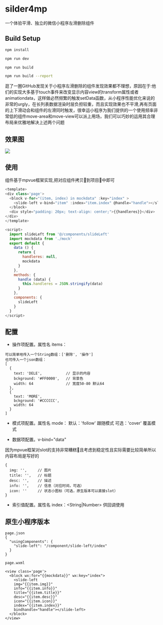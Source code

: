 # silder4mp

一个体验平滑、独立的微信小程序左滑删除组件

## Build Setup

``` bash
npm install

npm run dev

npm run build

npm run build --report
```

逛了一圈GitHub发现关于小程序左滑删除的组件发现效果都不理想，原因在于:他们的实现大多基于touch事件来改变显示内容view的transform属性或者animationdata，这样做必然频繁的触发setData函数，从小程序性能优化来说的非常的urgly，在长列表数据渲染时层负担较重，而且实现效果也不平滑,再有页面的上下滑动会和组件的左滑同时触发，很幸运小程序为我们提供的一个使用频率非常低的组件move-area和move-view可以派上用场，我们可以巧妙的运用其合理布局来优雅地解决上述两个问题

## 效果图

![](https://i.loli.net/2018/12/16/5c166c5d817ca.png)

## 使用

组件基于mpvue框架实现,把对应组件拷贝到项目中即可

```js
<template>
<div class='page'>
  <block v-for="(item, index) in mockdata" :key="index" >
    <slide-left v-bind="item" :index="item.index" @handle="handle"></slide-left>
  </block>
  <div style="padding: 20px; text-align: center;">{{handleres}}</div>
</div>
</template>

<script>
  import slideLeft from '@/components/slideLeft'
  import mockdata from './mock'
  export default {
    data () {
      return {
        handleres: null,
        mockdata
      }
    },
    methods: {
      handle (data) {
        this.handleres = JSON.stringify(data)
      }
    },
    components: {
      slideLeft
    }
  }
</script>
```

## 配置

- 操作项配置。属性名 items： <Array>

```
可以简单地传入一个String数组：['删除', '操作']
也可传入一个json数组：
[
  {
    text: 'DELE',           // 显示的内容
    bckground: '#FF0000',   // 背景色
    width: 64               // 宽度50-80 默认64     
  },
  {
    text: 'MORE',
    bckground: '#CCCCCC',
    width: 64
  }
]
```

- 模式项配置。属性名 mode： <String> 默认：'follow' 跟随模式 可选：'cover' 覆盖模式

- 数据项配置。v-bind="data"

因为mpvue框架对slot的支持非常糟糕且考虑到稳定性且实际需要比较简单所以内容布局是写好的

```
{
  img: '',     // 图片
  title: '',   // 标题
  desc: '',    // 描述
  info: '',    // 信息（对应时间，可选）
  icon: ''     // 状态小图标（可选，原生版本可以直接slot）
}
```

- 索引值配置。属性名 index：<String|Number> 供回调使用

## 原生小程序版本

```
page.json
{
  "usingComponents": {
    "slide-left": "/component/slide-left/index"
  }
}

page.wxml

<view class='page'>
  <block wx:for="{{mockdata}}" wx:key="index">
    <slide-left
    img="{{item.img}}"
    info="{{item.info}}"
    title="{{item.title}}"
    desc="{{item.desc}}"
    icon="{{item.icon}}"
    index="{{item.index}}"
    bindhandle="handle"></slide-left>
  </block>
</view>

```





